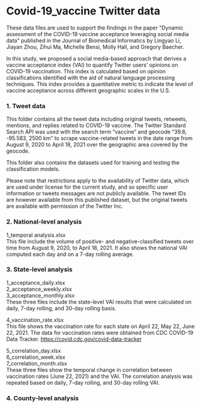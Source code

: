 # Covid-19_vaccine Twitter data

These data files are used to support the findings in the paper "Dynamic assessment of the COVID-19 vaccine acceptance leveraging social media data" published in the Journal of Biomedical Informatics by Lingyao Li, Jiayan Zhou, Zihui Ma, Michelle Bensi, Molly Hall, and Gregory Baecher.

In this study, we proposed a social media-based approach that derives a vaccine acceptance index (VAI) to quantify Twitter users’ opinions on COVID-19 vaccination. This index is calculated based on opinion classifications identified with the aid of natural language processing techniques. This index provides a quantitative metric to indicate the level of vaccine acceptance across different geographic scales in the U.S. 


### 1. Tweet data

This folder contains all the tweet data including original tweets, retweets, mentions, and replies related to COVID-19 vaccine. The Twitter Standard Search API was used with the search term “vaccine” and geocode “39.8, -95.583, 2500 km” to scrape vaccine-related tweets in the date range from August 9, 2020 to April 18, 2021 over the geographic area covered by the geocode. 

This folder also contains the datasets used for training and testing the classification models. 

Please note that restrictions apply to the availability of Twitter data, which are used under license for the current study, and so specific user information or tweets messages are not publicly available. The tweet IDs are however available from this published dataset, but the original tweets are available with permission of the Twitter Inc.


### 2. National-level analysis

1_temporal analysis.xlsx\
This file include the volume of positive- and negative-classified tweets over time from August 9, 2020, to April 18, 2021. It also shows the national VAI computed each day and on a 7-day rolling average. 


### 3. State-level analysis

1_acceptance_daily.xlsx\
2_acceptance_weekly.xlsx\
3_acceptance_monthly.xlsx\
These three files include the state-level VAI results that were calculated on daily, 7-day rolling, and 30-day rolling basis. 

4_vaccination_rate.xlsx\
This file shows the vaccination rate for each state on April 22, May 22, June 22, 2021. The data for vaccination rates were obtained from CDC COVID-19 Data Tracker. https://covid.cdc.gov/covid-data-tracker

5_correlation_day.xlsx\
6_correlation_week.xlsx\
7_correlation_month.xlsx\
These three files show the temporal change in correlation between vaccination rates (June 22, 2021) and the VAI. The correlation analysis was repeated based on daily, 7-day rolling, and 30-day rolling VAI.


### 4. County-level analysis
